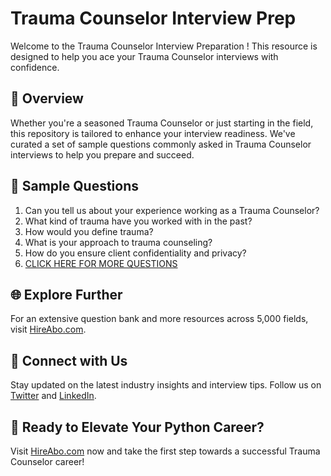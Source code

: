 # Trauma Counselor Interview Prep

Welcome to the Trauma Counselor Interview Preparation ! This resource is designed to help you ace your Trauma Counselor interviews with confidence.

## 🚀 Overview

Whether you're a seasoned Trauma Counselor or just starting in the field, this repository is tailored to enhance your interview readiness. We've curated a set of sample questions commonly asked in Trauma Counselor interviews to help you prepare and succeed.

## 📝 Sample Questions

1. Can you tell us about your experience working as a Trauma Counselor?
2. What kind of trauma have you worked with in the past?
3. How would you define trauma?
4. What is your approach to trauma counseling?
5. How do you ensure client confidentiality and privacy?
6. [CLICK HERE FOR MORE QUESTIONS](https://hireabo.com/job/13_1_16/Trauma%20Counselor)

## 🌐 Explore Further

For an extensive question bank and more resources across 5,000 fields, visit [HireAbo.com](https://www.hireabo.com).

## 📱 Connect with Us

Stay updated on the latest industry insights and interview tips. Follow us on [Twitter](https://twitter.com/hireabo) and [LinkedIn](https://www.linkedin.com/in/hire-abo-3609972a8/).

## 🚀 Ready to Elevate Your Python Career?

Visit [HireAbo.com](https://www.hireabo.com) now and take the first step towards a successful Trauma Counselor career!